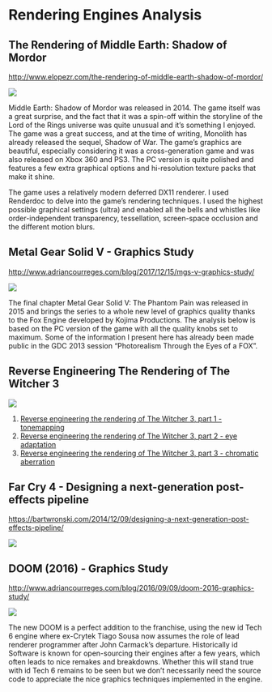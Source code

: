 # Rendering Engines Analysis

## The Rendering of Middle Earth: Shadow of Mordor

http://www.elopezr.com/the-rendering-of-middle-earth-shadow-of-mordor/

![](http://www.elopezr.com/wp-content/uploads/2017/02/SoM-Final-Frame.jpg)

Middle Earth: Shadow of Mordor was released in 2014. The game itself was a great surprise, and the fact that 
it was a spin-off within the storyline of the Lord of the Rings universe was quite unusual and it’s something 
I enjoyed. The game was a great success, and at the time of writing, Monolith has already released the sequel, 
Shadow of War. The game’s graphics are beautiful, especially considering it was a cross-generation game and 
was also released on Xbox 360 and PS3. The PC version is quite polished and features a few extra graphical 
options and hi-resolution texture packs that make it shine.

The game uses a relatively modern deferred DX11 renderer. I used Renderdoc to delve into the game’s rendering 
techniques. I used the highest possible graphical settings (ultra) and enabled all the bells and whistles like 
order-independent transparency, tessellation, screen-space occlusion and the different motion blurs.

## Metal Gear Solid V - Graphics Study

http://www.adriancourreges.com/blog/2017/12/15/mgs-v-graphics-study/

![](http://www.adriancourreges.com/img/blog/2017/mgsv/logo.jpg)

The final chapter Metal Gear Solid V: The Phantom Pain was released in 2015 and brings the series to a whole 
new level of graphics quality thanks to the Fox Engine developed by Kojima Productions. The analysis below 
is based on the PC version of the game with all the quality knobs set to maximum. Some of the information I 
present here has already been made public in the GDC 2013 session “Photorealism Through the Eyes of a FOX”.

## Reverse Engineering The Rendering of The Witcher 3

![](https://i.imgur.com/EnPXObO.jpg)

1. [Reverse engineering the rendering of The Witcher 3, part 1 - tonemapping](http://astralcode.blogspot.com/2017/09/reverse-engineering-rendering-of.html)
2. [Reverse engineering the rendering of The Witcher 3, part 2 - eye adaptation](http://astralcode.blogspot.com/2017/10/reverse-engineering-rendering-of.html)
3. [Reverse engineering the rendering of The Witcher 3, part 3 - chromatic aberration](http://astralcode.blogspot.com/2017/10/reverse-engineering-rendering-of_26.html)

## Far Cry 4 - Designing a next-generation post-effects pipeline

https://bartwronski.com/2014/12/09/designing-a-next-generation-post-effects-pipeline/

![](https://bartwronski.files.wordpress.com/2014/12/farcry4.jpg?w=1280&h=720)

## DOOM (2016) - Graphics Study

http://www.adriancourreges.com/blog/2016/09/09/doom-2016-graphics-study/

![](http://www.adriancourreges.com/img/blog/2016/doom2016/shot/99_final.jpg)

The new DOOM is a perfect addition to the franchise, using the new id Tech 6 engine where ex-Crytek 
Tiago Sousa now assumes the role of lead renderer programmer after John Carmack’s departure.
Historically id Software is known for open-sourcing their engines after a few years, which often 
leads to nice remakes and breakdowns. Whether this will stand true with id Tech 6 remains to be seen 
but we don’t necessarily need the source code to appreciate the nice graphics techniques implemented 
in the engine.



